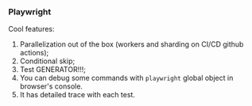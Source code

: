 ### Playwright

Cool features:
1. Parallelization out of the box (workers and sharding on CI/CD github actions);
2. Conditional skip;
3. Test GENERATOR!!!;
4. You can debug some commands with `playwright` global object in browser's console.
5. It has detailed trace with each test.
